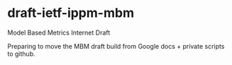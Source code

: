 # draft-ietf-ippm-mbm
Model Based Metrics Internet Draft

Preparing to move the MBM draft build from Google docs + private
scripts to github.

